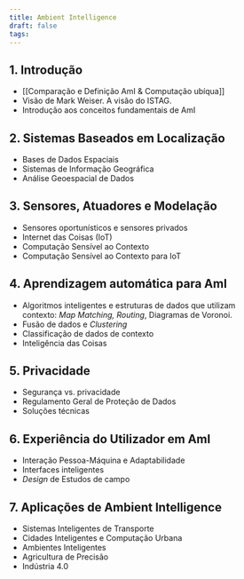 ```yaml
---
title: Ambient Intelligence
draft: false
tags:
---
```


##  1. Introdução
- [[Comparação e Definição AmI & Computação ubíqua]]
- Visão de Mark Weiser. A visão do ISTAG.
- Introdução aos conceitos fundamentais de AmI
 
## 2. Sistemas Baseados em Localização
- Bases de Dados Espaciais
- Sistemas de Informação Geográfica
- Análise Geoespacial de Dados
 
## 3. Sensores, Atuadores e Modelação
- Sensores oportunísticos e sensores privados
- Internet das Coisas (IoT)
- Computação Sensível ao Contexto
- Computação Sensível ao Contexto para IoT

## 4. Aprendizagem automática para AmI
- Algoritmos inteligentes e estruturas de dados que utilizam contexto: _Map_ _Matching,_ _Routing_, Diagramas de Voronoi.
- Fusão de dados e _Clustering_
- Classificação de dados de contexto
- Inteligência das Coisas
## 5. Privacidade
- Segurança vs. privacidade
- Regulamento Geral de Proteção de Dados
- Soluções técnicas

## 6. Experiência do Utilizador em AmI
- Interação Pessoa-Máquina e Adaptabilidade
- Interfaces inteligentes
- _Design_ de Estudos de campo

## 7. Aplicações de Ambient Intelligence
- Sistemas Inteligentes de Transporte
- Cidades Inteligentes e Computação Urbana
- Ambientes Inteligentes
- Agricultura de Precisão
- Indústria 4.0